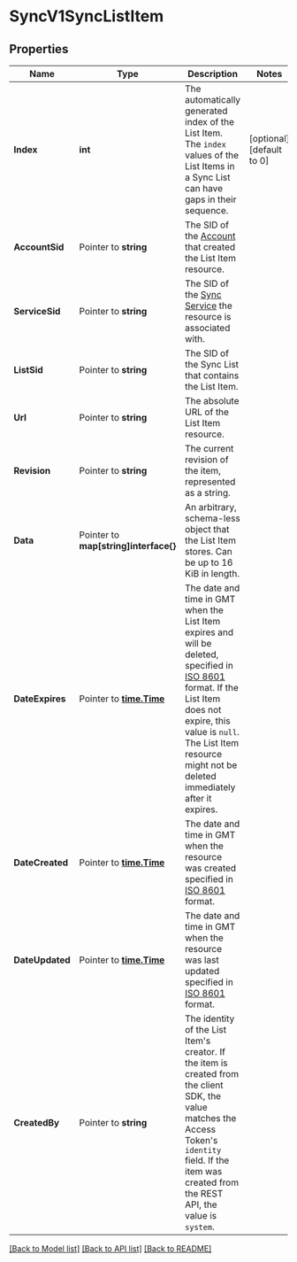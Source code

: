 # SyncV1SyncListItem

## Properties

Name | Type | Description | Notes
------------ | ------------- | ------------- | -------------
**Index** | **int** | The automatically generated index of the List Item. The `index` values of the List Items in a Sync List can have gaps in their sequence. |[optional] [default to 0]
**AccountSid** | Pointer to **string** | The SID of the [Account](https://www.twilio.com/docs/iam/api/account) that created the List Item resource. |
**ServiceSid** | Pointer to **string** | The SID of the [Sync Service](https://www.twilio.com/docs/sync/api/service) the resource is associated with. |
**ListSid** | Pointer to **string** | The SID of the Sync List that contains the List Item. |
**Url** | Pointer to **string** | The absolute URL of the List Item resource. |
**Revision** | Pointer to **string** | The current revision of the item, represented as a string. |
**Data** | Pointer to **map[string]interface{}** | An arbitrary, schema-less object that the List Item stores. Can be up to 16 KiB in length. |
**DateExpires** | Pointer to [**time.Time**](time.Time.md) | The date and time in GMT when the List Item expires and will be deleted, specified in [ISO 8601](https://en.wikipedia.org/wiki/ISO_8601) format. If the List Item does not expire, this value is `null`. The List Item resource might not be deleted immediately after it expires. |
**DateCreated** | Pointer to [**time.Time**](time.Time.md) | The date and time in GMT when the resource was created specified in [ISO 8601](https://en.wikipedia.org/wiki/ISO_8601) format. |
**DateUpdated** | Pointer to [**time.Time**](time.Time.md) | The date and time in GMT when the resource was last updated specified in [ISO 8601](https://en.wikipedia.org/wiki/ISO_8601) format. |
**CreatedBy** | Pointer to **string** | The identity of the List Item's creator. If the item is created from the client SDK, the value matches the Access Token's `identity` field. If the item was created from the REST API, the value is `system`. |

[[Back to Model list]](../README.md#documentation-for-models) [[Back to API list]](../README.md#documentation-for-api-endpoints) [[Back to README]](../README.md)


